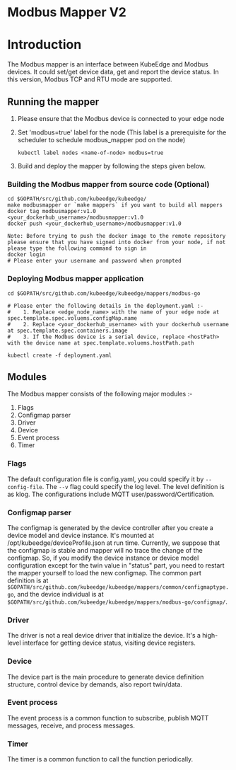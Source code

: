 # Modbus Mapper V2

# Introduction
The Modbus mapper is an interface between KubeEdge and Modbus devices. It could set/get device data, get and report the device status.
In this version, Modbus TCP and RTU mode are supported.
 
## Running the mapper

  1. Please ensure that the Modbus device is connected to your edge node
  2. Set 'modbus=true' label for the node (This label is a prerequisite for the scheduler to schedule modbus_mapper pod on the node)

      ```shell
      kubectl label nodes <name-of-node> modbus=true
      ```

  3. Build and deploy the mapper by following the steps given below.

### Building the Modbus mapper from source code (Optional)

 ```shell
cd $GOPATH/src/github.com/kubeedge/kubeedge/
make modbusmapper or `make mappers` if you want to build all mappers
docker tag modbusmapper:v1.0 <your_dockerhub_username>/modbusmapper:v1.0
docker push <your_dockerhub_username>/modbusmapper:v1.0

Note: Before trying to push the docker image to the remote repository please ensure that you have signed into docker from your node, if not please type the following command to sign in
 docker login
 # Please enter your username and password when prompted
 ```

### Deploying Modbus mapper application

```shell
cd $GOPATH/src/github.com/kubeedge/kubeedge/mappers/modbus-go

# Please enter the following details in the deployment.yaml :-
#    1. Replace <edge_node_name> with the name of your edge node at spec.template.spec.voluems.configMap.name
#    2. Replace <your_dockerhub_username> with your dockerhub username at spec.template.spec.containers.image
#    3. If the Modbus device is a serial device, replace <hostPath> with the device name at spec.template.voluems.hostPath.path

kubectl create -f deployment.yaml
```

## Modules

The Modbus mapper consists of the following major modules :-

 1. Flags
 2. Configmap parser
 3. Driver
 4. Device
 5. Event process
 6. Timer

 ### Flags
 The default configuration file is config.yaml, you could specify it by `--config-file`.
 The `--v` flag could specify the log level. The level definition is as klog.
 The configurations include MQTT user/password/Certification.

 ### Configmap parser
 The configmap is generated by the device controller after you create a device model and device instance. It's mounted at /opt/kubeedge/deviceProfile.json
 at run time. Currently, we suppose that the configmap is stable and mapper will no trace the change of the configmap.
 So, if you modify the device instance or device model configuration except for the twin value in "status" part, you need to restart the mapper yourself to load the new configmap.
 The common part definition is at `$GOPATH/src/github.com/kubeedge/kubeedge/mappers/common/configmaptype.go`, and the
 device individual is at `$GOPATH/src/github.com/kubeedge/kubeedge/mappers/modbus-go/configmap/`.

 ### Driver
 The driver is not a real device driver that initialize the device. It's a high-level interface for getting device status, visiting device registers. 

 ### Device
 The device part is the main procedure to generate device definition structure, control device by demands, also report twin/data.

 ### Event process
 The event process is a common function to subscribe, publish MQTT messages, receive, and process messages.
 
 ### Timer
 The timer is a common function to call the function periodically.
